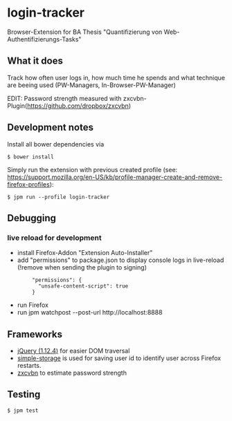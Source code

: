 # login-tracker
Browser-Extension for BA Thesis "Quantifizierung von Web-Authentifizierungs-Tasks"

## What it does
Track how often user logs in, how much time he spends and what technique are beeing used (PW-Managers, In-Browser-PW-Manager)

EDIT: Password strength measured with zxcvbn-Plugin(https://github.com/dropbox/zxcvbn)  

## Development notes

Install all bower dependencies via
 
    $ bower install

Simply run the extension with previous created profile (see: https://support.mozilla.org/en-US/kb/profile-manager-create-and-remove-firefox-profiles):

    $ jpm run --profile login-tracker


## Debugging
### live reload for development

- install Firefox-Addon "Extension Auto-Installer"
- add "permissions" to package.json to display console logs in live-reload (!remove when sending the plugin to signing)
```
        "permissions": {
          "unsafe-content-script": true
        }
```
- run Firefox 
- run 
    jpm watchpost --post-url http://localhost:8888


## Frameworks

* [jQuery (1.12.4)](https://jquery.com/) for easier DOM traversal
* [simple-storage](https://developer.mozilla.org/en-US/Add-ons/SDK/High-Level_APIs/simple-storage) is used for saving user id to identify user across Firefox restarts.
* [zxcvbn](https://github.com/dropbox/zxcvbn) to estimate password strength

## Testing

    $ jpm test

